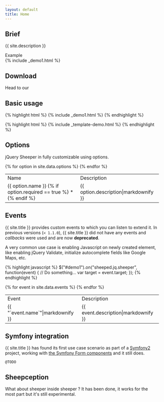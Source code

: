 ```yaml
---
layout: default
title: Home
---
```


## Brief

{{ site.description }}

<div class="card-demo">
  <div class="card-block">
    <div class="demo-label">Example</div>
    {% include _demo1.html %}
    <script id="demo1-prototype" type="text/template">
      {% include _template-demo.html %}
    </script>
  </div>
</div>

## Download

Head to our

## Basic usage

{% highlight html %}
  {% include _demo1.html %}
{% endhighlight %}

{% highlight html %}
  {% include _template-demo.html %}
{% endhighlight %}

## Options

jQuery Sheeper in fully customizable using options.

<table>
    <tr>
        <td>Name</td>
        <td>Description</td>
    </tr>
    {% for option in site.data.options %}
        <tr>
            <td>
                {{ option.name }}
                {% if option.required == true %}
                    <span class="text-danger">&#42;</span>
                {% endif %}
            </td>
            <td>{{ option.description|markdownify }}</td>
        </tr>
    {% endfor %}
</table>

## Events

{{ site.title }} provides custom events to which you can listen to extend it. In previous versions (`< 1.1.0`), {{ site.title }} did not have any events and *callbacks* were used and are now **deprecated**.

A very common use case is enabling Javascript on newly created element, like enabling jQuery Validate, initialize autocomplete fields like Google Maps, etc.

{% highlight javascript %}
$("#demo1").on("sheeped.jq.sheeper", function(event) {
    // Do something...
    var target = event.target;
});
{% endhighlight %}

<table>
    <tr>
        <td>Event</td>
        <td>Description</td>
    </tr>
    {% for event in site.data.events %}
        <tr>
            <td>
                {{ "`event.name`"|markdownify }}
            </td>
            <td>{{ event.description|markdownify }}</td>
        </tr>
    {% endfor %}
</table>

## Symfony integration

{{ site.title }} has found its first use case scenario as part of a [Symfony2](https://symfony.com/) project, working with [the Symfony Form components](http://symfony.com/doc/current/components/form/introduction.html) and it still does.

`@TODO`

## Sheepception

What about sheeper inside sheeper ? It has been done, it works for the most part but it's still experimental.

